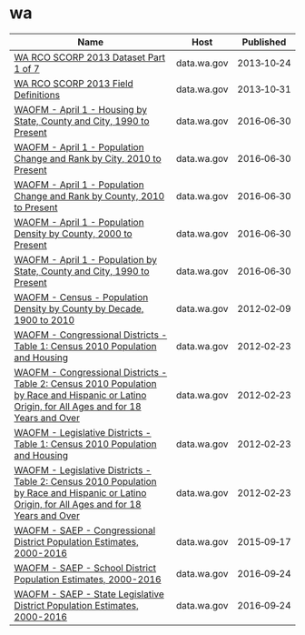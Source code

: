 # wa

Name | Host | Published
---- | ---- | ---------
[WA RCO SCORP 2013 Dataset Part 1 of 7](../datasets/irc2-87d5.md) | data.wa.gov | 2013&#x2011;10&#x2011;24
[WA RCO SCORP 2013 Field Definitions](../datasets/yr5j-kyei.md) | data.wa.gov | 2013&#x2011;10&#x2011;31
[WAOFM - April 1 - Housing by State, County and City, 1990 to Present](../datasets/avxn-bvxb.md) | data.wa.gov | 2016&#x2011;06&#x2011;30
[WAOFM - April 1 - Population Change and Rank by City, 2010 to Present](../datasets/mx53-9esf.md) | data.wa.gov | 2016&#x2011;06&#x2011;30
[WAOFM - April 1 - Population Change and Rank by County, 2010 to Present](../datasets/x2dd-99tj.md) | data.wa.gov | 2016&#x2011;06&#x2011;30
[WAOFM - April 1 - Population Density by County, 2000 to Present](../datasets/qhte-k48h.md) | data.wa.gov | 2016&#x2011;06&#x2011;30
[WAOFM - April 1 - Population by State, County and City, 1990 to Present](../datasets/tecv-qzfm.md) | data.wa.gov | 2016&#x2011;06&#x2011;30
[WAOFM - Census - Population Density by County by Decade, 1900 to 2010](../datasets/e6ip-wkqq.md) | data.wa.gov | 2012&#x2011;02&#x2011;09
[WAOFM - Congressional Districts - Table 1: Census 2010 Population and Housing](../datasets/um6h-4brj.md) | data.wa.gov | 2012&#x2011;02&#x2011;23
[WAOFM - Congressional Districts - Table 2: Census 2010 Population by Race and Hispanic or Latino Origin, for All Ages and for 18 Years and Over](../datasets/gexj-mqiq.md) | data.wa.gov | 2012&#x2011;02&#x2011;23
[WAOFM - Legislative Districts - Table 1: Census 2010 Population and Housing](../datasets/89me-k7y5.md) | data.wa.gov | 2012&#x2011;02&#x2011;23
[WAOFM - Legislative Districts - Table 2: Census 2010 Population by Race and Hispanic or Latino Origin, for All Ages and for 18 Years and Over](../datasets/di4y-k8za.md) | data.wa.gov | 2012&#x2011;02&#x2011;23
[WAOFM - SAEP - Congressional District Population Estimates, 2000-2016](../datasets/f4k2-vvp3.md) | data.wa.gov | 2015&#x2011;09&#x2011;17
[WAOFM - SAEP - School District Population Estimates, 2000-2016](../datasets/krb3-8st4.md) | data.wa.gov | 2016&#x2011;09&#x2011;24
[WAOFM - SAEP - State Legislative District Population Estimates, 2000-2016](../datasets/ryk4-3vjy.md) | data.wa.gov | 2016&#x2011;09&#x2011;24

